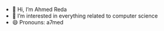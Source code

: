 - 👋 Hi, I’m Ahmed Reda
- 👀 I’m interested in everything related to computer science
- 😄 Pronouns: a7med

